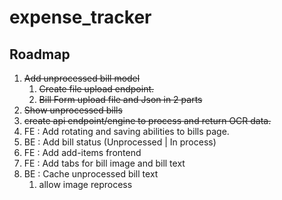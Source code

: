# expense_tracker

## Roadmap
1. ~~Add unprocessed bill model~~
   1. ~~Create file upload endpoint.~~
   2. ~~Bill Form upload file and Json in 2 parts~~
2. ~~Show unprocessed bills~~
3. ~~create api endpoint/engine to process and return OCR data.~~
4. FE : Add rotating and saving abilities to bills page.
5. BE : Add bill status (Unprocessed | In process)
6. FE : Add add-items frontend
7. FE : Add tabs for bill image and bill text
8. BE : Cache unprocessed bill text
   1. allow image reprocess
